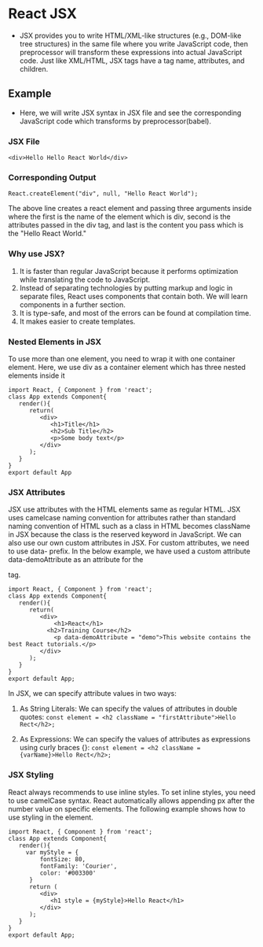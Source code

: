 # React JSX

- JSX provides you to write HTML/XML-like structures (e.g., DOM-like tree structures) in the same file where you write JavaScript code, then preprocessor will transform these expressions into actual JavaScript code. Just like XML/HTML, JSX tags have a tag name, attributes, and children.

## Example

- Here, we will write JSX syntax in JSX file and see the corresponding JavaScript code which transforms by preprocessor(babel).

### JSX File

`<div>Hello Hello React World</div>`

### Corresponding Output

`React.createElement("div", null, "Hello React World");`

The above line creates a react element and passing three arguments inside where the first is the name of the element which is div, second is the attributes passed in the div tag, and last is the content you pass which is the "Hello React World."

### Why use JSX?

1. It is faster than regular JavaScript because it performs optimization while translating the code to JavaScript.
2. Instead of separating technologies by putting markup and logic in separate files, React uses components that contain both. We will learn components in a further section.
3. It is type-safe, and most of the errors can be found at compilation time.
4. It makes easier to create templates.

### Nested Elements in JSX

To use more than one element, you need to wrap it with one container element. Here, we use div as a container element which has three nested elements inside it

```react
import React, { Component } from 'react';
class App extends Component{
   render(){
      return(
         <div>
            <h1>Title</h1>
            <h2>Sub Title</h2>
            <p>Some body text</p>
         </div>
      );
   }
}
export default App
```

### JSX Attributes

JSX use attributes with the HTML elements same as regular HTML. JSX uses camelcase naming convention for attributes rather than standard naming convention of HTML such as a class in HTML becomes className in JSX because the class is the reserved keyword in JavaScript. We can also use our own custom attributes in JSX. For custom attributes, we need to use data- prefix. In the below example, we have used a custom attribute data-demoAttribute as an attribute for the <p> tag.

```
import React, { Component } from 'react';
class App extends Component{
   render(){
      return(
         <div>
             <h1>React</h1>
           <h2>Training Course</h2>
             <p data-demoAttribute = "demo">This website contains the best React tutorials.</p>
         </div>
      );
   }
}
export default App;
```

In JSX, we can specify attribute values in two ways:

1. As String Literals: We can specify the values of attributes in double quotes:
   `const element = <h2 className = "firstAttribute">Hello Rect</h2>;`

2. As Expressions: We can specify the values of attributes as expressions using curly braces {}:
   `const element = <h2 className = {varName}>Hello Rect</h2>;`

### JSX Styling

React always recommends to use inline styles. To set inline styles, you need to use camelCase syntax. React automatically allows appending px after the number value on specific elements. The following example shows how to use styling in the element.

```
import React, { Component } from 'react';
class App extends Component{
   render(){
     var myStyle = {
         fontSize: 80,
         fontFamily: 'Courier',
         color: '#003300'
      }
      return (
         <div>
            <h1 style = {myStyle}>Hello React</h1>
         </div>
      );
   }
}
export default App;
```
